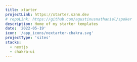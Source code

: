 ```yaml
---
title: xtarter
projectLink: https://xtarter.sznm.dev
# repoLink: https://github.com/agustinusnathaniel/spoker
description: Home of my starter templates
date: '2022-05-19'
icon: '/app_icons/nextarter-chakra.svg'
projectType: 'sites'
stacks:
  - nextjs
  - chakra-ui
---
```

